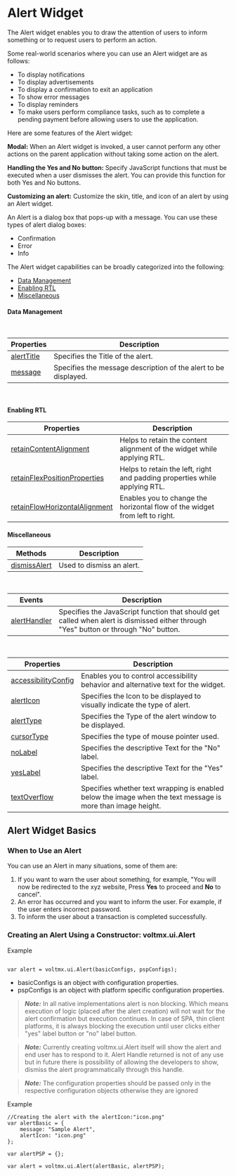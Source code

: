                                 

Alert Widget
============

The Alert widget enables you to draw the attention of users to inform something or to request users to perform an action.

Some real-world scenarios where you can use an Alert widget are as follows:

*   To display notifications
*   To display advertisements
*   To display a confirmation to exit an application
*   To show error messages
*   To display reminders
*   To make users perform compliance tasks, such as to complete a pending payment before allowing users to use the application.

Here are some features of the Alert widget:

**Modal:** When an Alert widget is invoked, a user cannot perform any other actions on the parent application without taking some action on the alert.

**Handling the Yes and No button:** Specify JavaScript functions that must be executed when a user dismisses the alert. You can provide this function for both Yes and No buttons.

**Customizing an alert:** Customize the skin, title, and icon of an alert by using an Alert widget.

An Alert is a dialog box that pops-up with a message. You can use these types of alert dialog boxes:

*   Confirmation
*   Error
*   Info

The Alert widget capabilities can be broadly categorized into the following:

*   [Data Management](#data-management)
*   [Enabling RTL](#enabling-rtl)
*   [Miscellaneous](#miscellaneous)

#### Data Management

 

| Properties | Description |
| --- | --- |
| [alertTitle](Alert_Basic_Properties.md#alertTit) | Specifies the Title of the alert. |
| [message](Alert_Basic_Properties.md#message) | Specifies the message description of the alert to be displayed. |

 

#### Enabling RTL

| Properties | Description |
| --- | --- |
| [retainContentAlignment](Alert_Basic_Properties.md#retainContentAlignment) | Helps to retain the content alignment of the widget while applying RTL. |
| [retainFlexPositionProperties](Alert_Basic_Properties.md#retainFlexPositionProperties) | Helps to retain the left, right and padding properties while applying RTL. |
| [retainFlowHorizontalAlignment](Alert_Basic_Properties.md#retainFlowHorizontalAlignment) | Enables you to change the horizontal flow of the widget from left to right. |

#### Miscellaneous

| Methods | Description |
| --- | --- |
| [dismissAlert](Alert_Methods.md#dismissAlert) | Used to dismiss an alert. |

 

| Events | Description |
| --- | --- |
| [alertHandler](Alert_Events.md#alertHan) | Specifies the JavaScript function that should get called when alert is dismissed either through "Yes" button or through "No" button. |

 

| Properties | Description |
| --- | --- |
| [accessibilityConfig](Alert_Basic_Properties.md#accessibilityConfig) | Enables you to control accessibility behavior and alternative text for the widget. |
| [alertIcon](Alert_Basic_Properties.md#alertIco) | Specifies the Icon to be displayed to visually indicate the type of alert. |
| [alertType](Alert_Basic_Properties.md#alertTyp) | Specifies the Type of the alert window to be displayed. |
| [cursorType](Alert_Basic_Properties.md#cursorType) | Specifies the type of mouse pointer used. |
| [noLabel](Alert_Basic_Properties.md#noLabel) | Specifies the descriptive Text for the "No" label. |
| [yesLabel](Alert_Basic_Properties.md#yesLabel) | Specifies the descriptive Text for the "Yes" label. |
| [textOverflow](Alert_Basic_Properties.md#textOver) | Specifies whether text wrapping is enabled below the image when the text message is more than image height. |

Alert Widget Basics
-------------------

### When to Use an Alert

You can use an Alert in many situations, some of them are:

1.  If you want to warn the user about something, for example, "You will now be redirected to the xyz website, Press **Yes** to proceed and **No** to cancel".
2.  An error has occurred and you want to inform the user. For example, if the user enters incorrect password.
3.  To inform the user about a transaction is completed successfully.

### Creating an Alert Using a Constructor: voltmx.ui.Alert

Example

```

var alert = voltmx.ui.Alert(basicConfigs, pspConfigs);
```

*   basicConfigs is an object with configuration properties.
*   pspConfigs is an object with platform specific configuration properties.
    

> **_Note:_** In all native implementations alert is non blocking. Which means execution of logic (placed after the alert creation) will not wait for the alert confirmation but execution continues. In case of SPA, thin client platforms, it is always blocking the execution until user clicks either "yes" label button or "no" label button.

> **_Note:_** Currently creating voltmx.ui.Alert itself will show the alert and end user has to respond to it. Alert Handle returned is not of any use but in future there is possibility of allowing the developers to show, dismiss the alert programmatically through this handle.

> **_Note:_** The configuration properties should be passed only in the respective configuration objects otherwise they are ignored

Example

```
//Creating the alert with the alertIcon:"icon.png"
var alertBasic = {
    message: "Sample Alert",
    alertIcon: "icon.png"
};

var alertPSP = {};

var alert = voltmx.ui.Alert(alertBasic, alertPSP);


```

